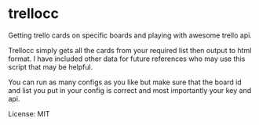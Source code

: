 # trellocc
Getting trello cards on specific boards and playing with awesome trello api.

Trellocc simply gets all the cards from your required list then output to html format. I have included other data for future references who may use this script that may be helpful.

You can run as many configs as you like but make sure that the board id and list you put in your config is correct and most importantly your key and api.

License: MIT

